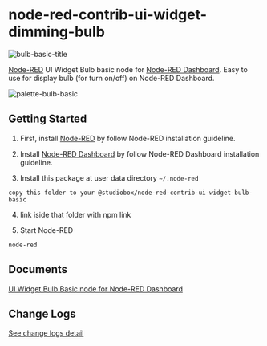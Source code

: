 # node-red-contrib-ui-widget-dimming-bulb

![bulb-basic-title](https://user-images.githubusercontent.com/43282496/162046452-ea1c1263-d15e-4fa0-bfc7-6c7e85e82d4e.png)

<a href="https://nodered.org/" target="_blank">Node-RED</a> UI Widget Bulb basic node for <a href="https://flows.nodered.org/node/node-red-dashboard" target="_blank">Node-RED Dashboard</a>. Easy to use for display bulb (for turn on/off) on Node-RED Dashboard.

![palette-bulb-basic](https://user-images.githubusercontent.com/43282496/162044876-50d64b6f-a14f-4222-b71b-fa963f3294a4.png)

## Getting Started
1. First, install <a href="https://nodered.org/docs/getting-started/local" target="_blank">Node-RED</a> by follow Node-RED installation guideline.

2. Install <a href="https://flows.nodered.org/node/node-red-dashboard" target="_blank">Node-RED Dashboard</a> by follow Node-RED Dashboard installation guideline.

3. Install this package at user data directory `~/.node-red`

```
copy this folder to your @studiobox/node-red-contrib-ui-widget-bulb-basic
```
4. link iside that folder with npm link

5. Start Node-RED 

```
node-red
```



## Documents
[UI Widget Bulb Basic node for Node-RED Dashboard](https://github.com/jatu-studiobox/node-red-contrib-ui-widget-bulb-basic/wiki)

## Change Logs
[See change logs detail](https://github.com/MostHumble/node-red-contrib-ui-widget-bulb-basic/wiki/Change-Logs)
